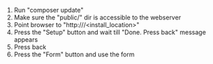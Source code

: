   1. Run "composer update"
  2. Make sure the "public/" dir is accessible to the webserver
  3. Point browser to "http://<server>/<install_location>"
  4. Press the "Setup" button and wait till "Done. Press back" message appears 
  5. Press back
  6. Press the "Form" button and use the form
